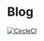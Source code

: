 # Blog

[![CircleCI](https://circleci.com/gh/lukabratos/lukabratos.github.io/tree/master.svg?style=svg)](https://circleci.com/gh/lukabratos/lukabratos.github.io/tree/master)